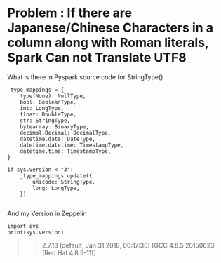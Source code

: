 # Problem : If there are Japanese/Chinese Characters in a column along with Roman literals, Spark Can not Translate UTF8


What is there in Pyspark source code for StringType()

```
_type_mappings = {
    type(None): NullType,
    bool: BooleanType,
    int: LongType,
    float: DoubleType,
    str: StringType,
    bytearray: BinaryType,
    decimal.Decimal: DecimalType,
    datetime.date: DateType,
    datetime.datetime: TimestampType,
    datetime.time: TimestampType,
}

if sys.version < "3":
    _type_mappings.update({
        unicode: StringType,
        long: LongType,
    })


```
And my Version in Zeppelin
```
import sys
print(sys.version)
```
>> 2.7.13 (default, Jan 31 2018, 00:17:36) 
[GCC 4.8.5 20150623 (Red Hat 4.8.5-11)]
